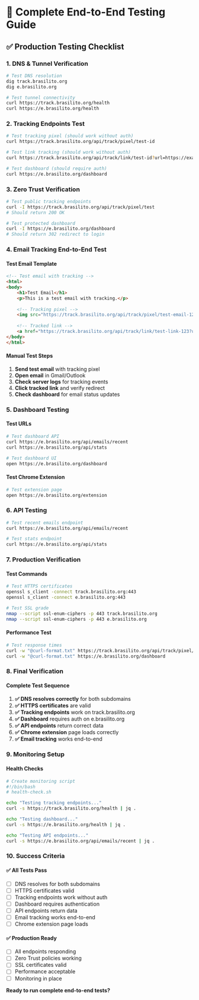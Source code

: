 # 🧪 Complete End-to-End Testing Guide

## ✅ Production Testing Checklist

### **1. DNS & Tunnel Verification**
```bash
# Test DNS resolution
dig track.brasilito.org
dig e.brasilito.org

# Test tunnel connectivity
curl https://track.brasilito.org/health
curl https://e.brasilito.org/health
```

### **2. Tracking Endpoints Test**
```bash
# Test tracking pixel (should work without auth)
curl https://track.brasilito.org/api/track/pixel/test-id

# Test link tracking (should work without auth)
curl https://track.brasilito.org/api/track/link/test-id?url=https://example.com

# Test dashboard (should require auth)
curl https://e.brasilito.org/dashboard
```

### **3. Zero Trust Verification**
```bash
# Test public tracking endpoints
curl -I https://track.brasilito.org/api/track/pixel/test
# Should return 200 OK

# Test protected dashboard
curl -I https://e.brasilito.org/dashboard
# Should return 302 redirect to login
```

### **4. Email Tracking End-to-End Test**

#### **Test Email Template**
```html
<!-- Test email with tracking -->
<html>
<body>
    <h1>Test Email</h1>
    <p>This is a test email with tracking.</p>
    
    <!-- Tracking pixel -->
    <img src="https://track.brasilito.org/api/track/pixel/test-email-123" width="1" height="1" />
    
    <!-- Tracked link -->
    <a href="https://track.brasilito.org/api/track/link/test-link-123?url=https://example.com">Click here</a>
</body>
</html>
```

#### **Manual Test Steps**
1. **Send test email** with tracking pixel
2. **Open email** in Gmail/Outlook
3. **Check server logs** for tracking events
4. **Click tracked link** and verify redirect
5. **Check dashboard** for email status updates

### **5. Dashboard Testing**

#### **Test URLs**
```bash
# Test dashboard API
curl https://e.brasilito.org/api/emails/recent
curl https://e.brasilito.org/api/stats

# Test dashboard UI
open https://e.brasilito.org/dashboard
```

#### **Test Chrome Extension**
```bash
# Test extension page
open https://e.brasilito.org/extension
```

### **6. API Testing**
```bash
# Test recent emails endpoint
curl https://e.brasilito.org/api/emails/recent

# Test stats endpoint
curl https://e.brasilito.org/api/stats
```

### **7. Production Verification**

#### **Test Commands**
```bash
# Test HTTPS certificates
openssl s_client -connect track.brasilito.org:443
openssl s_client -connect e.brasilito.org:443

# Test SSL grade
nmap --script ssl-enum-ciphers -p 443 track.brasilito.org
nmap --script ssl-enum-ciphers -p 443 e.brasilito.org
```

#### **Performance Test**
```bash
# Test response times
curl -w "@curl-format.txt" https://track.brasilito.org/api/track/pixel/test
curl -w "@curl-format.txt" https://e.brasilito.org/dashboard
```

### **8. Final Verification**

#### **Complete Test Sequence**
1. **✅ DNS resolves correctly** for both subdomains
2. **✅ HTTPS certificates** are valid
3. **✅ Tracking endpoints** work on track.brasilito.org
4. **✅ Dashboard** requires auth on e.brasilito.org
5. **✅ API endpoints** return correct data
6. **✅ Chrome extension** page loads correctly
7. **✅ Email tracking** works end-to-end

### **9. Monitoring Setup**

#### **Health Checks**
```bash
# Create monitoring script
#!/bin/bash
# health-check.sh

echo "Testing tracking endpoints..."
curl -s https://track.brasilito.org/health | jq .

echo "Testing dashboard..."
curl -s https://e.brasilito.org/health | jq .

echo "Testing API endpoints..."
curl -s https://e.brasilito.org/api/emails/recent | jq .
```

### **10. Success Criteria**

#### **✅ All Tests Pass**
- [ ] DNS resolves for both subdomains
- [ ] HTTPS certificates valid
- [ ] Tracking endpoints work without auth
- [ ] Dashboard requires authentication
- [ ] API endpoints return data
- [ ] Email tracking works end-to-end
- [ ] Chrome extension page loads

#### **✅ Production Ready**
- [ ] All endpoints responding
- [ ] Zero Trust policies working
- [ ] SSL certificates valid
- [ ] Performance acceptable
- [ ] Monitoring in place

**Ready to run complete end-to-end tests?**
